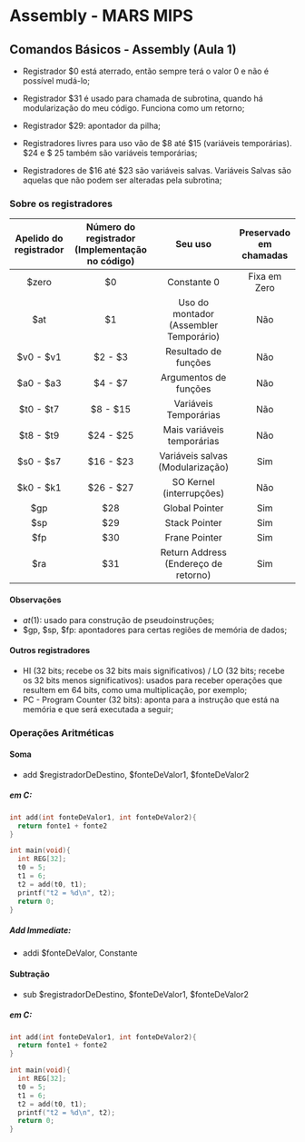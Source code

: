 # Assembly - MARS MIPS

## Comandos Básicos - Assembly (Aula 1)
- Registrador $0 está aterrado, então sempre terá o valor 0 e não é possível mudá-lo;
- Registrador $31 é usado para chamada de subrotina, quando há modularização do meu código. Funciona como um retorno;
- Registrador $29: apontador da pilha;

- Registradores livres para uso vão de $8 até $15 (variáveis temporárias). $24 e $ 25 também são variáveis temporárias;
- Registradores de $16 até $23 são variáveis salvas. Variáveis Salvas são aquelas que não podem ser alteradas pela subrotina;

### Sobre os registradores
 | Apelido do registrador | Número do registrador (Implementação no código) | Seu uso | Preservado em chamadas |
| :-------------------: | :--------------------: | :------: | :---------------------: |
| $zero     | $0        | Constante 0                | Fixa em Zero |
| $at       | $1        | Uso do montador (Assembler Temporário) | Não |
| $v0 - $v1 | $2 - $3   | Resultado de funções       | Não |
| $a0 - $a3 | $4 - $7   | Argumentos de funções      | Não |
| $t0 - $t7 | $8 - $15  | Variáveis Temporárias      | Não |
| $t8 - $t9 | $24 - $25 | Mais variáveis temporárias | Não |
| $s0 - $s7 | $16 - $23 | Variáveis salvas (Modularização) | Sim |
| $k0 - $k1 | $26 - $27 | SO Kernel (interrupções)   | Não |
| $gp       | $28       | Global Pointer             | Sim |
| $sp       | $29       | Stack Pointer              | Sim |
| $fp       | $30       | Frane Pointer              | Sim |
| $ra       | $31       | Return Address (Endereço de retorno) | Sim |

#### Observações
- $at ($1): usado para construção de pseudoinstruções;
- $gp, $sp, $fp: apontadores para certas regiões de memória de dados;

#### Outros registradores
- HI (32 bits; recebe os 32 bits mais significativos) / LO (32 bits; recebe os 32 bits menos significativos): usados para receber operações que resultem em 64 bits, como uma multiplicação, por exemplo;
- PC - Program Counter (32 bits): aponta para a instrução que está na memória e que será executada a seguir;

### Operações Aritméticas
#### Soma
- add $registradorDeDestino, $fonteDeValor1, $fonteDeValor2
##### em C:
~~~c
int add(int fonteDeValor1, int fonteDeValor2){
  return fonte1 + fonte2
}

int main(void){
  int REG[32];
  t0 = 5;
  t1 = 6;
  t2 = add(t0, t1);
  printf("t2 = %d\n", t2);
  return 0;
}
~~~
##### Add Immediate:
- addi $fonteDeValor, Constante
#### Subtração
- sub $registradorDeDestino, $fonteDeValor1, $fonteDeValor2
##### em C:
~~~c
int add(int fonteDeValor1, int fonteDeValor2){
  return fonte1 + fonte2
}

int main(void){
  int REG[32];
  t0 = 5;
  t1 = 6;
  t2 = add(t0, t1);
  printf("t2 = %d\n", t2);
  return 0;
}
~~~
